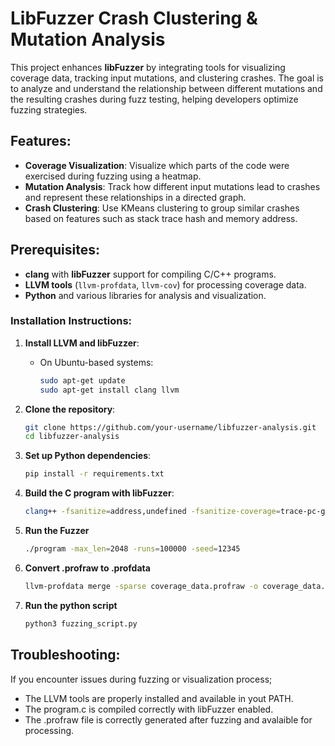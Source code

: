 # LibFuzzer Crash Clustering & Mutation Analysis

This project enhances **libFuzzer** by integrating tools for visualizing coverage data, tracking input mutations, and clustering crashes. The goal is to analyze and understand the relationship between different mutations and the resulting crashes during fuzz testing, helping developers optimize fuzzing strategies.

## Features:
- **Coverage Visualization**: Visualize which parts of the code were exercised during fuzzing using a heatmap.
- **Mutation Analysis**: Track how different input mutations lead to crashes and represent these relationships in a directed graph.
- **Crash Clustering**: Use KMeans clustering to group similar crashes based on features such as stack trace hash and memory address.

## Prerequisites:
- **clang** with **libFuzzer** support for compiling C/C++ programs.
- **LLVM tools** (`llvm-profdata`, `llvm-cov`) for processing coverage data.
- **Python** and various libraries for analysis and visualization.

### **Installation Instructions**:

1. **Install LLVM and libFuzzer**:
   - On Ubuntu-based systems:
     ```bash
     sudo apt-get update
     sudo apt-get install clang llvm
     ```

2. **Clone the repository**:
   ```bash
   git clone https://github.com/your-username/libfuzzer-analysis.git
   cd libfuzzer-analysis

3. **Set up Python dependencies**:
    ```bash
    pip install -r requirements.txt

4. **Build the C program with libFuzzer**:
    ```bash
    clang++ -fsanitize=address,undefined -fsanitize-coverage=trace-pc-guard -g -O1 -fno-omit-frame-pointer -o program program.c -lFuzzer

5. **Run the Fuzzer**
    ```bash
    ./program -max_len=2048 -runs=100000 -seed=12345

6. **Convert .profraw to .profdata**
    ```bash
    llvm-profdata merge -sparse coverage_data.profraw -o coverage_data.profdata

7. **Run the python script**
    ```bash
    python3 fuzzing_script.py


## **Troubleshooting**:
If you encounter issues during fuzzing or visualization process; 
- The LLVM tools are properly installed and available in yout PATH. 
- The program.c is compiled correctly with libFuzzer enabled. 
- The .profraw file is correctly generated after fuzzing and avalaible for processing. 


